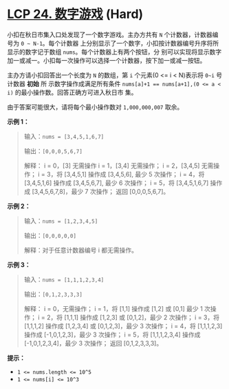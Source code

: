 # [LCP 24. 数字游戏][link] (Hard)

[link]: https://leetcode.cn/problems/5TxKeK/

小扣在秋日市集入口处发现了一个数字游戏。主办方共有 `N` 个计数器，计数器编号为 `0 ~ N-1`。每个计数器
上分别显示了一个数字，小扣按计数器编号升序将所显示的数字记于数组 `nums`。每个计数器上有两个按钮，分
别可以实现将显示数字加一或减一。小扣每一次操作可以选择一个计数器，按下加一或减一按钮。

主办方请小扣回答出一个长度为 `N` 的数组，第 `i` 个元素(0 <= i < N)表示将 `0~i` 号计数器 **初始** 所
示数字操作成满足所有条件 `nums[a]+1 == nums[a+1],(0 <= a < i)` 的最小操作数。回答正确方可进入秋日市
集。

由于答案可能很大，请将每个最小操作数对 `1,000,000,007` 取余。

**示例 1：**
>输入：`nums = [3,4,5,1,6,7]`
>
>输出：`[0,0,0,5,6,7]`
>
>解释：
>i = 0，[3] 无需操作
>i = 1，[3,4] 无需操作；
>i = 2，[3,4,5] 无需操作；
>i = 3，将 [3,4,5,1] 操作成 [3,4,5,6], 最少 5 次操作；
>i = 4，将 [3,4,5,1,6] 操作成 [3,4,5,6,7], 最少 6 次操作；
>i = 5，将 [3,4,5,1,6,7] 操作成 [3,4,5,6,7,8]，最少 7 次操作；
>返回 [0,0,0,5,6,7]。

**示例 2：**
>输入：`nums = [1,2,3,4,5]`
>
>输出：`[0,0,0,0,0]`
>
>解释：对于任意计数器编号 i 都无需操作。

**示例 3：**
>输入：`nums = [1,1,1,2,3,4]`
>
>输出：`[0,1,2,3,3,3]`
>
>解释：
>i = 0，无需操作；
>i = 1，将 [1,1] 操作成 [1,2] 或 [0,1] 最少 1 次操作；
>i = 2，将 [1,1,1] 操作成 [1,2,3] 或 [0,1,2]，最少 2 次操作；
>i = 3，将 [1,1,1,2] 操作成 [1,2,3,4] 或 [0,1,2,3]，最少 3 次操作；
>i = 4，将 [1,1,1,2,3] 操作成 [-1,0,1,2,3]，最少 3 次操作；
>i = 5，将 [1,1,1,2,3,4] 操作成 [-1,0,1,2,3,4]，最少 3 次操作；
>返回 [0,1,2,3,3,3]。

**提示：**
- `1 <= nums.length <= 10^5`
- `1 <= nums[i] <= 10^3`
